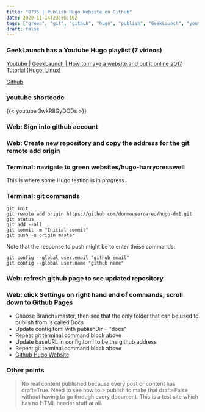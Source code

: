 ```yaml
---
title: "0735 | Publish Hugo Website on Github"
date: 2020-11-14T23:56:16Z
tags: ["green", "git", "github", "hugo", "publish", "GeekLaunch", "youtube"]
draft: false
---
```

### GeekLaunch has a Youtube Hugo playlist (7 videos)
[Youtube | GeekLaunch | How to make a website and put it online 2017 Tutorial (Hugo, Linux)](https://www.youtube.com/watch?v=3wkR8GyDODs&list=PLwnSaD6BDfXIWCBwbZNTl7pc-mbon8LSi)

[Github](https://github.com)

### youtube shortcode

{{< youtube 3wkR8GyDODs >}}

### Web: Sign into github account

### Web: Create new repository and copy the address for the git remote add origin

### Terminal: navigate to green websites/hugo-harrycresswell
This is where some Hugo testing is in progress.

### Terminal: git commands
```
git init
git remote add origin https://github.com/dormouseroared/hugo-dm1.git
git status
git add --all
git commit -m "Initial commit"
git push -u origin master
```

Note that the response to push might be to enter these commands:
```
git config --global user.email "github email"
git config --global user.name "github name"

```

### Web: refresh github page to see updated repository
### Web: click Settings on right hand end of commands, scroll down to Github Pages

* Choose Branch=master, then see that the only folder that can be used to publish from is called Docs
* Update config.toml with publishDir = "docs"
* Repeat git terminal command block above
* Update baseURL in config.toml to be the github address
* Repeat git terminal command block above
* [Github Hugo Website](https://dormouseroared.github.io/hugo-dm1)

### Other points

> No real content published because every post or content has draft=True. Need to see how to > publish to make that draft=False without having to go through every document.
> This is a test site which has no HTML header stuff at all.

